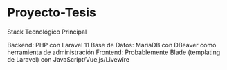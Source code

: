 # Proyecto-Tesis

Stack Tecnológico Principal

Backend: PHP con Laravel 11
Base de Datos: MariaDB con DBeaver como herramienta de administración
Frontend: Probablemente Blade (templating de Laravel) con JavaScript/Vue.js/Livewire
